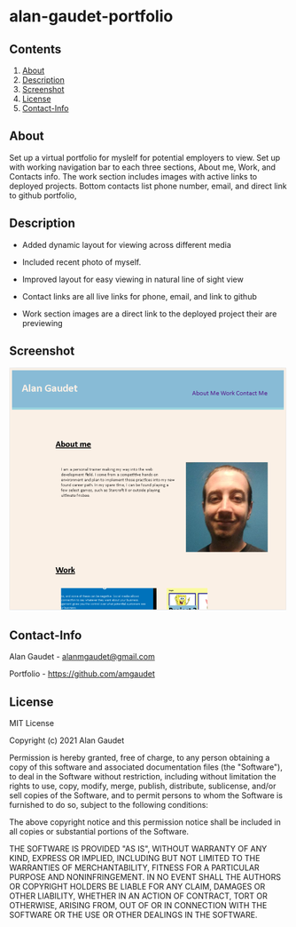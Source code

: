 # alan-gaudet-portfolio
## Contents
1. [About](#About)
2. [Description](#Description)
3. [Screenshot](#Screenshot)
3. [License](#License)
4. [Contact-Info](#Contact-Info)

## About
Set up a virtual portfolio for myslelf for potential employers to view. Set up with working navigation bar to each three sections, About me, Work, and Contacts info. The work section includes images with active links to deployed projects. Bottom contacts list phone number, email, and direct link to github portfolio,

## Description

* Added dynamic layout for viewing across different media

* Included recent photo of myself.

* Improved layout for easy viewing in natural line of sight view

* Contact links are all live links for phone, email, and link to github

* Work section images are a direct link to the deployed project their are previewing

## Screenshot

<img src="./assets/images/screenshot.png">

## Contact-Info

Alan Gaudet - <alanmgaudet@gmail.com>

Portfolio - <https://github.com/amgaudet>

## License
MIT License

Copyright (c) 2021 Alan Gaudet

Permission is hereby granted, free of charge, to any person obtaining a copy
of this software and associated documentation files (the "Software"), to deal
in the Software without restriction, including without limitation the rights
to use, copy, modify, merge, publish, distribute, sublicense, and/or sell
copies of the Software, and to permit persons to whom the Software is
furnished to do so, subject to the following conditions:

The above copyright notice and this permission notice shall be included in all
copies or substantial portions of the Software.

THE SOFTWARE IS PROVIDED "AS IS", WITHOUT WARRANTY OF ANY KIND, EXPRESS OR
IMPLIED, INCLUDING BUT NOT LIMITED TO THE WARRANTIES OF MERCHANTABILITY,
FITNESS FOR A PARTICULAR PURPOSE AND NONINFRINGEMENT. IN NO EVENT SHALL THE
AUTHORS OR COPYRIGHT HOLDERS BE LIABLE FOR ANY CLAIM, DAMAGES OR OTHER
LIABILITY, WHETHER IN AN ACTION OF CONTRACT, TORT OR OTHERWISE, ARISING FROM,
OUT OF OR IN CONNECTION WITH THE SOFTWARE OR THE USE OR OTHER DEALINGS IN THE
SOFTWARE.